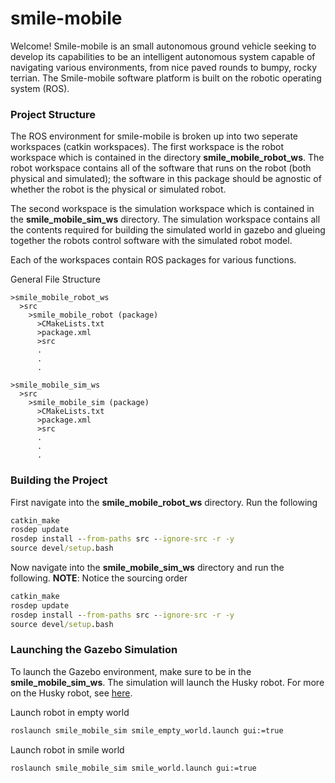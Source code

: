 # smile-mobile
Welcome! Smile-mobile is an small autonomous ground vehicle seeking to develop its capabilities to be an intelligent autonomous system capable of navigating various environments, from nice paved rounds to bumpy, rocky terrian. The Smile-mobile software platform is built on the robotic operating system (ROS).

### Project Structure
The ROS environment for smile-mobile is broken up into two seperate workspaces (catkin workspaces). The first workspace is the robot workspace which is contained in the directory **smile_mobile_robot_ws**. The robot workspace contains all of the software that runs on the robot (both physical and simulated); the software in this package should be agnostic of whether the robot is the physical or simulated robot. 

The second workspace is the simulation workspace which is contained in the **smile_mobile_sim_ws** directory. The simulation workspace contains all the contents required for building the simulated world in gazebo and glueing together the robots control software with the simulated robot model.

Each of the workspaces contain ROS packages for various functions.

General File Structure
```
>smile_mobile_robot_ws
  >src
    >smile_mobile_robot (package)
      >CMakeLists.txt
      >package.xml
      >src
      .
      .
      .
      
>smile_mobile_sim_ws
  >src
    >smile_mobile_sim (package)
      >CMakeLists.txt
      >package.xml
      >src
      .
      .
      .
```

### Building the Project
First navigate into the **smile_mobile_robot_ws** directory. Run the following
```cmd
catkin_make
rosdep update
rosdep install --from-paths src --ignore-src -r -y
source devel/setup.bash
```
Now navigate into the **smile_mobile_sim_ws** directory and run the following. **NOTE**: Notice the sourcing order 
```cmd
catkin_make
rosdep update
rosdep install --from-paths src --ignore-src -r -y
source devel/setup.bash
```
### Launching the Gazebo Simulation
To launch the Gazebo environment, make sure to be in the **smile_mobile_sim_ws**. The simulation will launch the Husky robot. For more on the Husky robot, see [here](https://github.com/husky).

Launch robot in empty world
```cmd
roslaunch smile_mobile_sim smile_empty_world.launch gui:=true
```

Launch robot in smile world
```cmd
roslaunch smile_mobile_sim smile_world.launch gui:=true
```
